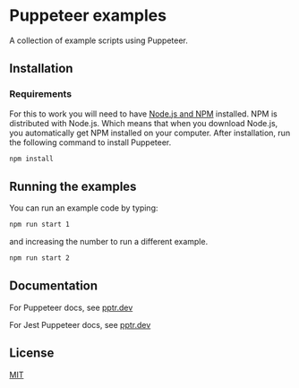 # Puppeteer examples

A collection of example scripts using Puppeteer.

## Installation

### Requirements

For this to work you will need to have [Node.js and NPM](https://nodejs.org/) installed. NPM is distributed with Node.js. Which means that when you download Node.js, you automatically get NPM installed on your computer. After installation, run the following command to install Puppeteer.

``` bash
npm install
```

## Running the examples

You can run an example code by typing:

``` bash
npm run start 1
```

and increasing the number to run a different example.

``` bash
npm run start 2
```

## Documentation

For Puppeteer docs, see [pptr.dev](https://pptr.dev/)

For Jest Puppeteer docs, see [pptr.dev](https://jestjs.io/docs/puppeteer/)

## License

[MIT](https://choosealicense.com/licenses/mit/)
